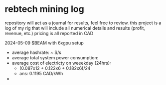 # rebtech mining log 

repository will act as a journal for results, feel free to review.
this project is a log of my rig that will include all numerical details and results (profit, revenue, etc.)
pricing is all reported in CAD

2024-05-09
$BEAM with 6xgpu setup
- average hashrate: ~ S/s
- average total system power consumption: 
- average cost of electricty on weeekday (24hrs):
  - (0.087x12 + 0.122x6 + 0.182x6)/24
  - ans: 0.1195 CAD/kWh
- 

